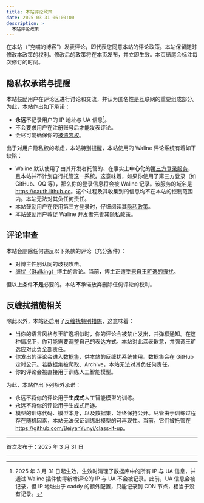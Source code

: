```yaml
---
title: 本站评论政策
date: 2025-03-31 06:00:00
description: >
  本站评论政策
---
```


在本站（“克喵的博客”）发表评论，即代表您同意本站的评论政策。本站保留随时修改本政策的权利。修改后的政策将在本页发布，并立即生效。本页结尾会标注每次修订的时间。

## 隐私权承诺与提醒

本站鼓励用户在评论区进行讨论和交流，并认为匿名性是互联网的重要组成部分。为此，本站作出如下承诺：

- **永远**不记录用户的 IP 地址与 UA 信息[^1]。
- 不会要求用户在注册账号后才能发表评论。
- 会尽可能确保你的[被遗忘权](https://zh.wikipedia.org/wiki/%E8%A2%AB%E9%81%BA%E5%BF%98%E6%AC%8A)。

出于对用户隐私权的考虑，本站特别提醒，本站使用的 Waline 评论系统有着如下缺陷：

- Waline 默认使用了由其开发者托管的、在事实上**中心化**的[第三方登录服务](https://waline.js.org/reference/server/env.html#%E9%AB%98%E7%BA%A7%E9%85%8D%E7%BD%AE)，且本站并不计划自行托管这一系统。这意味着，如果你使用了第三方登录（如 GitHub、QQ 等），那么你的登录信息将会被 Waline 记录。该服务的域名是 <https://oauth.lithub.cc>。这个过程及其收集到的信息均不在本站的控制范围内。本站无法对其负任何责任。
- 本站鼓励用户在使用第三方登录时，仔细阅读其[隐私政策](https://waline.js.org/advanced/privacy.html)。
- 本站鼓励用户敦促 Waline 开发者完善其隐私政策。

## 评论审查

本站会删除任何违反以下条款的评论（充分条件）：

- 对博主性别认同的歧视攻击。
- [缠扰（Stalking）](https://zh.wikipedia.org/wiki/%E7%BA%8F%E6%93%BE)博主的言论。当前，博主正遭受[来自王旷逸的缠扰](/posts/ToWangKuangyi/)。

但以上条件**不是**必要的。本站**不**承诺放弃删除任何评论的权利。

## 反缠扰措施相关

除此以外，本站还启用了[反缠扰特别措施](/posts/FilterStalking/)，这意味着：

- 当你的语言风格与王旷逸相似时，你的评论会被禁止发出，并弹框通知。在这种情况下，你可能需要调整自己的表达方式。本站对此深表歉意，并强调王旷逸应对此负全部责任。
- 你发出的评论会进入[数据集](https://github.com/BeiyanYunyi/class-it-up/blob/main/dataset.ndjson)，供本站的反缠扰系统使用。数据集会在 GitHub 定时公开。若数据集被爬取、Archive，本站无法对其负任何责任。
- 你的评论会被直接用于训练人工智能模型。

为此，本站作出下列额外承诺：

- 永远不将你的评论用于**生成式**人工智能模型的训练。
- 永远不将你的评论用于生成式用途。
- 模型的训练代码、模型本身，以及数据集，始终保持公开。尽管由于训练过程存在随机因素，本站无法保证训练出模型的可再现性。当前，它们被托管在 <https://github.com/BeiyanYunyi/class-it-up>。

---

首次发布于：2025 年 3 月 31 日

---

[^1]: 2025 年 3 月 31 日起生效，生效时清理了数据库中的所有 IP 与 UA 信息，并通过 Waline 插件使得新增评论的 IP 与 UA 不会被记录。此前，UA 信息会被记录，但 IP 地址由于 caddy 的额外配置，只能记录到 CDN 节点，相当于没有记录。

